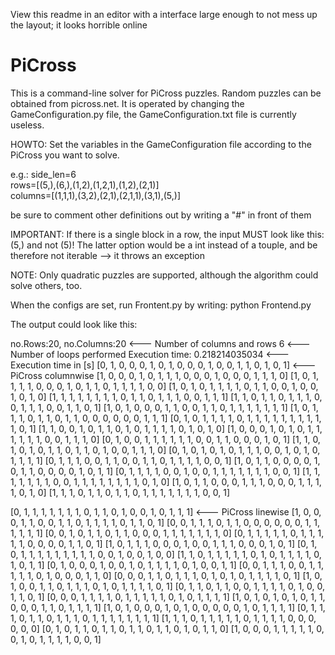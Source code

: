 View this readme in an editor with a interface large enough to not mess up the layout; it looks horrible online


# PiCross
This is a command-line solver for PiCross puzzles. Random puzzles can be obtained from picross.net.
It is operated by changing the GameConfiguration.py file, the GameConfiguration.txt file is currently useless.

HOWTO:
Set the variables in the GameConfiguration file according to the PiCross you want to solve.

e.g.:
side_len=6                                       
rows=[(5,),(6,),(1,2),(1,2,1),(1,2),(2,1)]        
columns=[(1,1,1),(3,2),(2,1),(2,1,1),(3,1),(5,)] 

be sure to comment other definitions out by writing a "#" in front of them

IMPORTANT: If there is a single block in a row, the input MUST look like this: (5,) and not (5)!
The latter option would be a int instead of a touple, and be therefore not iterable --> it throws an exception

NOTE:
Only quadratic puzzles are supported, although the algorithm could solve others, too.

When the configs are set, run Frontent.py by writing: python Frontend.py

The output could look like this:

no.Rows:20, no.Columns:20  <--- Number of columns and rows
6 <---Number of loops performed
Execution time: 0.218214035034  <--- Execution time in [s]
[0, 1, 0, 0, 0, 1, 0, 1, 0, 0, 0, 1, 0, 0, 1, 1, 0, 1, 0, 1]    <--- PiCross columnwise
[1, 0, 0, 0, 1, 0, 1, 1, 1, 0, 0, 0, 1, 0, 0, 0, 1, 1, 1, 0]
[1, 0, 1, 1, 1, 1, 0, 0, 0, 1, 0, 1, 1, 0, 1, 1, 1, 1, 0, 0]
[1, 0, 1, 0, 1, 1, 1, 1, 0, 1, 1, 0, 0, 1, 0, 0, 1, 0, 1, 0]
[1, 1, 1, 1, 1, 1, 1, 1, 0, 1, 1, 0, 1, 1, 1, 0, 0, 1, 1, 1]
[1, 1, 0, 1, 1, 0, 1, 1, 1, 0, 0, 1, 1, 1, 0, 0, 1, 1, 0, 1]
[1, 0, 1, 0, 0, 0, 1, 1, 0, 0, 1, 1, 0, 1, 1, 1, 1, 1, 1, 1]
[1, 0, 1, 1, 1, 0, 1, 1, 0, 1, 1, 0, 0, 0, 0, 0, 0, 1, 1, 1]
[0, 1, 0, 1, 1, 1, 1, 0, 1, 1, 1, 1, 1, 1, 1, 1, 1, 1, 0, 1]
[1, 1, 0, 0, 1, 0, 1, 1, 0, 1, 0, 1, 1, 1, 1, 0, 1, 0, 1, 0]
[1, 0, 0, 0, 1, 0, 1, 0, 1, 1, 1, 1, 1, 1, 0, 0, 1, 1, 1, 0]
[0, 1, 0, 0, 1, 1, 1, 1, 1, 1, 0, 0, 1, 1, 0, 0, 0, 1, 0, 1]
[1, 1, 0, 1, 0, 1, 0, 1, 1, 0, 1, 1, 0, 1, 0, 0, 1, 1, 1, 0]
[0, 1, 0, 1, 0, 1, 0, 1, 1, 1, 0, 0, 1, 0, 1, 0, 1, 1, 1, 1]
[0, 1, 1, 1, 0, 0, 1, 1, 0, 0, 1, 1, 0, 1, 1, 1, 1, 0, 0, 1]
[1, 0, 1, 1, 0, 0, 0, 0, 1, 0, 1, 1, 0, 0, 0, 0, 1, 0, 1, 1]
[0, 1, 1, 1, 1, 0, 0, 1, 0, 0, 1, 1, 1, 1, 1, 1, 1, 0, 0, 1]
[1, 1, 1, 1, 1, 1, 1, 0, 0, 1, 1, 1, 1, 1, 1, 1, 1, 0, 1, 0]
[1, 0, 1, 1, 0, 0, 0, 1, 1, 1, 0, 0, 0, 1, 1, 1, 1, 0, 1, 0]
[1, 1, 1, 0, 1, 1, 0, 1, 1, 0, 1, 1, 1, 1, 1, 1, 1, 0, 0, 1]



[0, 1, 1, 1, 1, 1, 1, 1, 0, 1, 1, 0, 1, 0, 0, 1, 0, 1, 1, 1]    <--- PiCross linewise
[1, 0, 0, 0, 1, 1, 0, 0, 1, 1, 0, 1, 1, 1, 1, 0, 1, 1, 0, 1]
[0, 0, 1, 1, 1, 0, 1, 1, 0, 0, 0, 0, 0, 0, 1, 1, 1, 1, 1, 1]
[0, 0, 1, 0, 1, 1, 0, 1, 1, 0, 0, 0, 1, 1, 1, 1, 1, 1, 1, 0]
[0, 1, 1, 1, 1, 1, 0, 1, 1, 1, 1, 1, 0, 0, 0, 0, 1, 1, 0, 1]
[1, 0, 1, 1, 1, 0, 0, 0, 1, 0, 0, 1, 1, 1, 0, 0, 0, 1, 0, 1]
[0, 1, 0, 1, 1, 1, 1, 1, 1, 1, 1, 1, 0, 0, 1, 0, 0, 1, 0, 0]
[1, 1, 0, 1, 1, 1, 1, 1, 0, 1, 0, 1, 1, 1, 1, 0, 1, 0, 1, 1]
[0, 1, 0, 0, 0, 1, 0, 0, 1, 0, 1, 1, 1, 1, 0, 1, 0, 0, 1, 1]
[0, 0, 1, 1, 1, 0, 0, 1, 1, 1, 1, 1, 0, 1, 0, 0, 0, 1, 1, 0]
[0, 0, 0, 1, 1, 0, 1, 1, 1, 0, 1, 0, 1, 0, 1, 1, 1, 1, 0, 1]
[1, 0, 1, 0, 0, 1, 1, 0, 1, 1, 1, 0, 1, 0, 1, 1, 1, 1, 0, 1]
[0, 1, 1, 0, 1, 1, 0, 0, 1, 1, 1, 1, 0, 1, 0, 0, 1, 1, 0, 1]
[0, 0, 0, 1, 1, 1, 1, 0, 1, 1, 1, 1, 1, 0, 1, 0, 1, 1, 1, 1]
[1, 0, 1, 0, 1, 0, 1, 0, 1, 1, 0, 0, 0, 1, 1, 0, 1, 1, 1, 1]
[1, 0, 1, 0, 0, 0, 1, 0, 1, 0, 0, 0, 0, 0, 1, 0, 1, 1, 1, 1]
[0, 1, 1, 1, 0, 1, 1, 0, 1, 1, 1, 0, 1, 1, 1, 1, 1, 1, 1, 1]
[1, 1, 1, 0, 1, 1, 1, 1, 1, 0, 1, 1, 1, 1, 0, 0, 0, 0, 0, 0]
[0, 1, 0, 1, 1, 0, 1, 1, 0, 1, 1, 0, 1, 1, 0, 1, 0, 1, 1, 0]
[1, 0, 0, 0, 1, 1, 1, 1, 1, 0, 0, 1, 0, 1, 1, 1, 1, 0, 0, 1]
